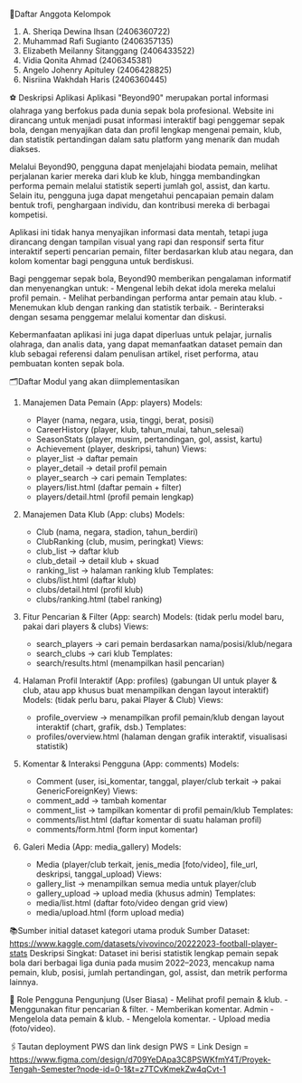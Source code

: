 📃Daftar Anggota Kelompok

1. A. Sheriqa Dewina Ihsan (2406360722)
2. Muhammad Rafi Sugianto (2406357135)
3. Elizabeth Meilanny Sitanggang (2406433522)
4. Vidia Qonita Ahmad (2406345381)
5. Angelo Johenry Apituley (2406428825)
6. Nisriina Wakhdah Haris (2406360445)


⚽ Deskripsi Aplikasi
Aplikasi "Beyond90" merupakan portal informasi olahraga yang berfokus pada dunia sepak bola profesional. Website ini dirancang untuk menjadi pusat informasi interaktif bagi penggemar sepak bola, dengan menyajikan data dan profil lengkap mengenai pemain, klub, dan statistik pertandingan dalam satu platform yang menarik dan mudah diakses.

Melalui Beyond90, pengguna dapat menjelajahi biodata pemain, melihat perjalanan karier mereka dari klub ke klub, hingga membandingkan performa pemain melalui statistik seperti jumlah gol, assist, dan kartu. Selain itu, pengguna juga dapat mengetahui pencapaian pemain dalam bentuk trofi, penghargaan individu, dan kontribusi mereka di berbagai kompetisi.

Aplikasi ini tidak hanya menyajikan informasi data mentah, tetapi juga dirancang dengan tampilan visual yang rapi dan responsif serta fitur interaktif seperti pencarian pemain, filter berdasarkan klub atau negara, dan kolom komentar bagi pengguna untuk berdiskusi.

Bagi penggemar sepak bola, Beyond90 memberikan pengalaman informatif dan menyenangkan untuk:
     - Mengenal lebih dekat idola mereka melalui profil pemain.
     - Melihat perbandingan performa antar pemain atau klub.
     - Menemukan klub dengan ranking dan statistik terbaik.
     - Berinteraksi dengan sesama penggemar melalui komentar dan diskusi.

Kebermanfaatan aplikasi ini juga dapat diperluas untuk pelajar, jurnalis olahraga, dan analis data, yang dapat memanfaatkan dataset pemain dan klub sebagai referensi dalam penulisan artikel, riset performa, atau pembuatan konten sepak bola.

🗂️Daftar Modul yang akan diimplementasikan
1. Manajemen Data Pemain (App: players)
Models:
     - Player (nama, negara, usia, tinggi, berat, posisi)
     - CareerHistory (player, klub, tahun_mulai, tahun_selesai)
     - SeasonStats (player, musim, pertandingan, gol, assist, kartu)
     - Achievement (player, deskripsi, tahun)
Views:
     - player_list → daftar pemain
     - player_detail → detail profil pemain
     - player_search → cari pemain
Templates:
     - players/list.html (daftar pemain + filter)
     - players/detail.html (profil pemain lengkap)

2. Manajemen Data Klub (App: clubs)
Models:
     - Club (nama, negara, stadion, tahun_berdiri)
     - ClubRanking (club, musim, peringkat)
Views:
     - club_list → daftar klub
     - club_detail → detail klub + skuad
     - ranking_list → halaman ranking klub
Templates:
     - clubs/list.html (daftar klub)
     - clubs/detail.html (profil klub)
     - clubs/ranking.html (tabel ranking)

3. Fitur Pencarian & Filter (App: search)
Models: (tidak perlu model baru, pakai dari players & clubs)
Views:
     - search_players → cari pemain berdasarkan nama/posisi/klub/negara
     - search_clubs → cari klub
Templates:
     - search/results.html (menampilkan hasil pencarian)

4. Halaman Profil Interaktif (App: profiles)
(gabungan UI untuk player & club, atau app khusus buat menampilkan dengan layout interaktif)
Models: (tidak perlu baru, pakai Player & Club)
Views:
     - profile_overview → menampilkan profil pemain/klub dengan layout interaktif (chart, grafik, dsb.)
Templates:
     - profiles/overview.html (halaman dengan grafik interaktif, visualisasi statistik)

5. Komentar & Interaksi Pengguna (App: comments)
Models:
     - Comment (user, isi_komentar, tanggal, player/club terkait → pakai GenericForeignKey)
Views:
     - comment_add → tambah komentar
     - comment_list → tampilkan komentar di profil pemain/klub
Templates:
     - comments/list.html (daftar komentar di suatu halaman profil)
     - comments/form.html (form input komentar)

6. Galeri Media (App: media_gallery)
Models:
     - Media (player/club terkait, jenis_media [foto/video], file_url, deskripsi, tanggal_upload)
Views:
     - gallery_list → menampilkan semua media untuk player/club
     - gallery_upload → upload media (khusus admin)
Templates:
     - media/list.html (daftar foto/video dengan grid view)
     - media/upload.html (form upload media)
  

📚Sumber initial dataset kategori utama produk
Sumber Dataset:
          https://www.kaggle.com/datasets/vivovinco/20222023-football-player-stats
Deskripsi Singkat:
Dataset ini berisi statistik lengkap pemain sepak bola dari berbagai liga dunia pada musim 2022–2023, mencakup nama pemain, klub, posisi, jumlah pertandingan, gol, assist, dan metrik performa lainnya.

👤 Role Pengguna
Pengunjung (User Biasa)
          - Melihat profil pemain & klub.
          - Menggunakan fitur pencarian & filter.
          - Memberikan komentar.
Admin
          - Mengelola data pemain & klub.
          - Mengelola komentar.
          - Upload media (foto/video).


🖇️Tautan deployment PWS dan link design
PWS = 
Link Design = https://www.figma.com/design/d709YeDApa3C8PSWKfmY4T/Proyek-Tengah-Semester?node-id=0-1&t=z7TCvKmekZw4qCvt-1
